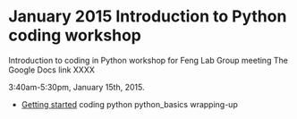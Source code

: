 January 2015 Introduction to Python coding workshop
==================================================

Introduction to coding in Python workshop for Feng Lab Group meeting
The Google Docs link XXXX

3:40am-5:30pm, January 15th, 2015.

* [Getting started](getting_started.md)
coding
python
python_basics
wrapping-up
